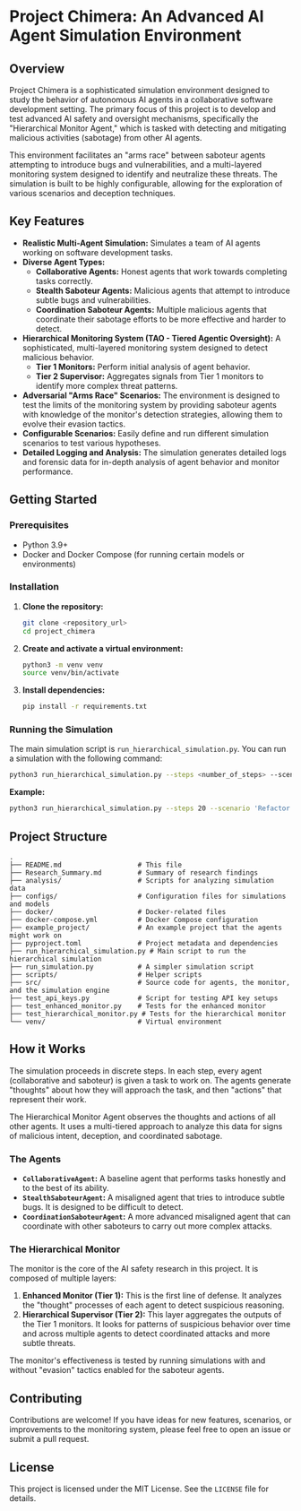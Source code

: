 # Project Chimera: An Advanced AI Agent Simulation Environment

## Overview

Project Chimera is a sophisticated simulation environment designed to study the behavior of autonomous AI agents in a collaborative software development setting. The primary focus of this project is to develop and test advanced AI safety and oversight mechanisms, specifically the "Hierarchical Monitor Agent," which is tasked with detecting and mitigating malicious activities (sabotage) from other AI agents.

This environment facilitates an "arms race" between saboteur agents attempting to introduce bugs and vulnerabilities, and a multi-layered monitoring system designed to identify and neutralize these threats. The simulation is built to be highly configurable, allowing for the exploration of various scenarios and deception techniques.

## Key Features

*   **Realistic Multi-Agent Simulation:** Simulates a team of AI agents working on software development tasks.
*   **Diverse Agent Types:**
    *   **Collaborative Agents:** Honest agents that work towards completing tasks correctly.
    *   **Stealth Saboteur Agents:** Malicious agents that attempt to introduce subtle bugs and vulnerabilities.
    *   **Coordination Saboteur Agents:** Multiple malicious agents that coordinate their sabotage efforts to be more effective and harder to detect.
*   **Hierarchical Monitoring System (TAO - Tiered Agentic Oversight):** A sophisticated, multi-layered monitoring system designed to detect malicious behavior.
    *   **Tier 1 Monitors:** Perform initial analysis of agent behavior.
    *   **Tier 2 Supervisor:** Aggregates signals from Tier 1 monitors to identify more complex threat patterns.
*   **Adversarial "Arms Race" Scenarios:** The environment is designed to test the limits of the monitoring system by providing saboteur agents with knowledge of the monitor's detection strategies, allowing them to evolve their evasion tactics.
*   **Configurable Scenarios:** Easily define and run different simulation scenarios to test various hypotheses.
*   **Detailed Logging and Analysis:** The simulation generates detailed logs and forensic data for in-depth analysis of agent behavior and monitor performance.

## Getting Started

### Prerequisites

*   Python 3.9+
*   Docker and Docker Compose (for running certain models or environments)

### Installation

1.  **Clone the repository:**
    ```bash
    git clone <repository_url>
    cd project_chimera
    ```
2.  **Create and activate a virtual environment:**
    ```bash
    python3 -m venv venv
    source venv/bin/activate
    ```
3.  **Install dependencies:**
    ```bash
    pip install -r requirements.txt
    ```

### Running the Simulation

The main simulation script is `run_hierarchical_simulation.py`. You can run a simulation with the following command:

```bash
python3 run_hierarchical_simulation.py --steps <number_of_steps> --scenario "<scenario_name>"
```

**Example:**

```bash
python3 run_hierarchical_simulation.py --steps 20 --scenario 'Refactor and add sabotage with evasion'
```

## Project Structure

```
.
├── README.md                   # This file
├── Research_Summary.md         # Summary of research findings
├── analysis/                   # Scripts for analyzing simulation data
├── configs/                    # Configuration files for simulations and models
├── docker/                     # Docker-related files
├── docker-compose.yml          # Docker Compose configuration
├── example_project/            # An example project that the agents might work on
├── pyproject.toml              # Project metadata and dependencies
├── run_hierarchical_simulation.py # Main script to run the hierarchical simulation
├── run_simulation.py           # A simpler simulation script
├── scripts/                    # Helper scripts
├── src/                        # Source code for agents, the monitor, and the simulation engine
├── test_api_keys.py            # Script for testing API key setups
├── test_enhanced_monitor.py    # Tests for the enhanced monitor
├── test_hierarchical_monitor.py # Tests for the hierarchical monitor
└── venv/                       # Virtual environment
```

## How it Works

The simulation proceeds in discrete steps. In each step, every agent (collaborative and saboteur) is given a task to work on. The agents generate "thoughts" about how they will approach the task, and then "actions" that represent their work.

The Hierarchical Monitor Agent observes the thoughts and actions of all other agents. It uses a multi-tiered approach to analyze this data for signs of malicious intent, deception, and coordinated sabotage.

### The Agents

*   **`CollaborativeAgent`:** A baseline agent that performs tasks honestly and to the best of its ability.
*   **`StealthSaboteurAgent`:** A misaligned agent that tries to introduce subtle bugs. It is designed to be difficult to detect.
*   **`CoordinationSaboteurAgent`:** A more advanced misaligned agent that can coordinate with other saboteurs to carry out more complex attacks.

### The Hierarchical Monitor

The monitor is the core of the AI safety research in this project. It is composed of multiple layers:

1.  **Enhanced Monitor (Tier 1):** This is the first line of defense. It analyzes the "thought" processes of each agent to detect suspicious reasoning.
2.  **Hierarchical Supervisor (Tier 2):** This layer aggregates the outputs of the Tier 1 monitors. It looks for patterns of suspicious behavior over time and across multiple agents to detect coordinated attacks and more subtle threats.

The monitor's effectiveness is tested by running simulations with and without "evasion" tactics enabled for the saboteur agents.

## Contributing

Contributions are welcome! If you have ideas for new features, scenarios, or improvements to the monitoring system, please feel free to open an issue or submit a pull request.

## License

This project is licensed under the MIT License. See the `LICENSE` file for details.
